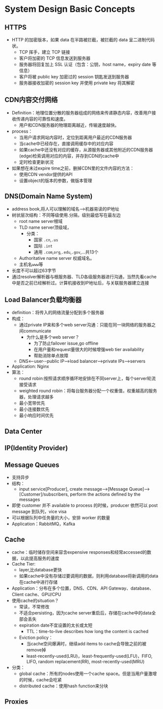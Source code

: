 # System Design Basic Concepts

## HTTPS

- HTTP 的加密版本，如果 data 在半路被拦截，被拦截的 data 呈二进制代码状。
  - TCP 挥手，建立 TCP 链接
  - 客户将加密的 TCP 信息发送到服务器
  - 服务器将回复加上 SSL 认证（包含：公钥，host name，expiry date 等信息）
  - 客户将被 public key 加密过的 session 钥匙发送到服务器
  - 服务器接收加密的 session key 并使用 private key 将其解密

## CDN内容交付网络

- Definition：地理位置分散的服务器组成的网络来传递静态内容，改善用户接收传递内容的可靠性和速度。
  - 用户和CDN服务器的物理距离越近，传输速度越快。
- process：
  - 当用户请求网站内容时，定位到距离用户最近的CDN服务器
  - 当cache中已经存在，直接调用缓存中的对应内容
  - 如果cache中还没有对应的缓存，从源服务器或其他附近的CDN服务器(edge)检索调用对应的内容，并存到CDN的cache中
  - 定时检查更新状况
- 如果想在未过expire time之前，删掉CDN里的文件内容的方法：
  - 使用CDN vendor提供的API
  - 设置object的版本的参数，做版本管理

## DNS(Domain Name System)

- address book,将人可以理解的域名-->机器易读的IP地址
- 树状层次结构：不同等级使用.分隔，级别最低写在最左边
  - root name server根域
  - TLD name server顶级域，
    - 分类：
      - 国家 `.cn`,`.us`
      - 国际 `.int`
      - 通用 `.com`,`org`,`.edu`,`.gov`,...共13个
  - Authoritative name server 权威域名。
  - 主机名`www`等
- 长度不可以超过63字节
- 通过resolver解析器与根服务器、TLD各级服务器进行沟通，当然先看cache中是否之前已经解析过。计算机接收到IP地址后，与关联服务器建立连接

## Load Balancer负载均衡器

- definition：将传入的网络流量分配到多个服务器
- 构成：
  - 通过private IP来和多个web server沟通：只能在同一块网络的服务器之间communicate
    - 为什么是多个web server？
      - 为了防止failover issue,go offline
      - 在用户量和request量很大的时候增强web tier availability
      - 帮助消除单点故障
  - DNS<--user--public IP-->load balancer-->private IPs-->servers
- Application: Nginx
- 算法：
  - round robin:按照请求顺序循环地安排在不同server上，每个server轮流接受请求
  - weighted round robin：将每台服务器分配一个权重值，权重越高的服务器，处理请求越多
  - 最小宽带优先
  - 最小连接数优先
  - 最小响应时间优先

## Data Center

## IP(Identity Provider)

## Message Queues

- 支持异步
- 结构：
  - input service[Producer], create message-->[Message Queue]-->[Customer]/subscribers, perform the actions defined by the messages
- 即使 customer 并不 available to process 的时候，producer 依然可以 post message 到队列，vice visa
- 可以根据队列中任务量的大小，安排 worker 的数量
- Application：RabbitMQ，Kafka

## Cache

- cache：临时储存空间来容含expensive responses和经常accessed的数据，以此提高服务的速度
- Cache Tier:
  - layer,比database更快
  - 如果cache中没有存储过要调用的数据，则利用database将新调用的data在cache中进行存储
- Application：分布在多个位置，DNS、CDN、API Gateway、database、Client cache、GPU/CPU
- 使用cache的situation？
  - 常读，不常修改
  - 不适合persisting，因为cache server重启后，存储在cache中的data全部会丢失
  - expiration date不宜设置的太长或太短
    - TTL：time-to-live describes how long the content is cached
  - Eviction policy：
    - 当cache空间爆满时，继续add items to cache会导致之前的被remove掉
    - least-recently-used(LRU)，least-frequently-used(LFU)，FIFO, LIFO, random replacement(RR), most-recently-used(MRU)
- 分类：
  - global cache：所有的nodes使用一个cache space。但是当用户量激增的时候，cache会吃紧
  - distributed cache：使用hash function来分块

## Proxies